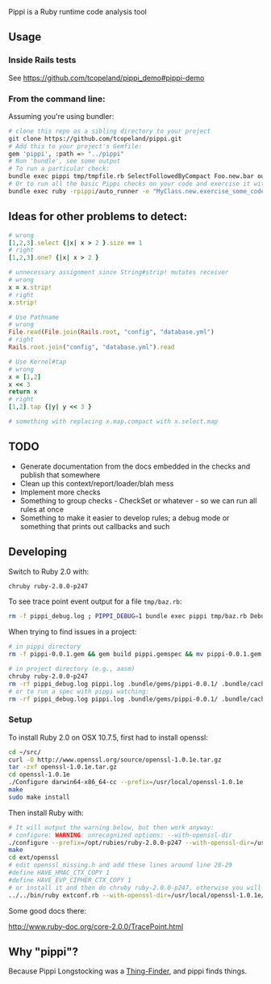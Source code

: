 Pippi is a Ruby runtime code analysis tool

## Usage

### Inside Rails tests

See https://github.com/tcopeland/pippi_demo#pippi-demo

### From the command line:

Assuming you're using bundler:

```bash
# clone this repo as a sibling directory to your project
git clone https://github.com/tcopeland/pippi.git
# Add this to your project's Gemfile:
gem 'pippi', :path => "../pippi"
# Run 'bundle', see some output
# To run a particular check:
bundle exec pippi tmp/tmpfile.rb SelectFollowedByCompact Foo.new.bar out.txt
# Or to run all the basic Pippi checks on your code and exercise it with MyClass.new.exercise_some_code:
bundle exec ruby -rpippi/auto_runner -e "MyClass.new.exercise_some_code"
```

## Ideas for other problems to detect:

```ruby
# wrong
[1,2,3].select {|x| x > 2 }.size == 1
# right
[1,2,3].one? {|x| x > 2 }
```

```ruby
# unnecessary assignment since String#strip! mutates receiver 
# wrong
x = x.strip!
# right
x.strip!

# Use Pathname
# wrong
File.read(File.join(Rails.root, "config", "database.yml")
# right
Rails.root.join("config", "database.yml").read

# Use Kernel#tap
# wrong
x = [1,2]
x << 3
return x
# right
[1,2].tap {|y| y << 3 }

# something with replacing x.map.compact with x.select.map
````

## TODO

* Generate documentation from the docs embedded in the checks and publish that somewhere
* Clean up this context/report/loader/blah mess
* Implement more checks
* Something to group checks - CheckSet or whatever - so we can run all rules at once
* Something to make it easier to develop rules; a debug mode or something that prints out callbacks and such

## Developing

Switch to Ruby 2.0 with:

```bash
chruby ruby-2.0.0-p247
```

To see trace point event output for a file `tmp/baz.rb`:

```bash
rm -f pippi_debug.log ; PIPPI_DEBUG=1 bundle exec pippi tmp/baz.rb DebugCheck Foo.new.bar tmp/out.txt ; cat pippi_debug.log
```

When trying to find issues in a project:

```bash
# in pippi directory
rm -f pippi-0.0.1.gem && gem build pippi.gemspec && mv pippi-0.0.1.gem ~/github.com/aasm/vendor/cache/

# in project directory (e.g., aasm)
chruby ruby-2.0.0-p247
rm -rf pippi_debug.log pippi.log .bundle/gems/pippi-0.0.1/ .bundle/cache/pippi-0.0.1.gem .bundle/specifications/pippi-0.0.1.gemspec && bundle update pippi --local && PIPPI_DEBUG=1 be ruby -rpippi/auto_runner -e "puts 'hi'" && grep -C 5 BOOM pippi_debug.log
# or to run a spec with pippi watching:
rm -rf pippi_debug.log pippi.log .bundle/gems/pippi-0.0.1/ .bundle/cache/pippi-0.0.1.gem .bundle/specifications/pippi-0.0.1.gemspec && bundle update pippi --local && PIPPI_DEBUG=1 be ruby -rpippi/auto_runner -Ispec spec/unit/transition_spec.rb && grep -C 5 BOOM pippi_debug.log
```

### Setup

To install Ruby 2.0 on OSX 10.7.5, first had to install openssl:

```bash
cd ~/src/
curl -O http://www.openssl.org/source/openssl-1.0.1e.tar.gz
tar -zxf openssl-1.0.1e.tar.gz 
cd openssl-1.0.1e
./Configure darwin64-x86_64-cc --prefix=/usr/local/openssl-1.0.1e
make
sudo make install
```

Then install Ruby with:

```bash
# It will output the warning below, but then work anyway:
# configure: WARNING: unrecognized options: --with-openssl-dir
./configure --prefix=/opt/rubies/ruby-2.0.0-p247 --with-openssl-dir=/usr/local/openssl-1.0.1e/
make
cd ext/openssl
# edit openssl_missing.h and add these lines around line 28-29
#define HAVE_HMAC_CTX_COPY 1
#define HAVE_EVP_CIPHER_CTX_COPY 1
# or install it and then do chruby ruby-2.0.0-p247, otherwise you will get have_func errors
../../bin/ruby extconf.rb --with-openssl-dir=/usr/local/openssl-1.0.1e/bin/
```

Some good docs there:

http://www.ruby-doc.org/core-2.0.0/TracePoint.html

## Why "pippi"?

Because Pippi Longstocking was a <A href="http://www.laredoisd.org/cdbooks/NOVELS/Pippi%20Longstocking/CH02.txt">Thing-Finder</a>, and pippi finds things.
